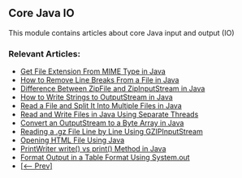 ## Core Java IO

This module contains articles about core Java input and output (IO)

### Relevant Articles: 
- [Get File Extension From MIME Type in Java](https://www.baeldung.com/java-mime-type-file-extension)
- [How to Remove Line Breaks From a File in Java](https://www.baeldung.com/java-file-remove-line-breaks)
- [Difference Between ZipFile and ZipInputStream in Java](https://www.baeldung.com/java-zipfile-vs-zipinputstream)
- [How to Write Strings to OutputStream in Java](https://www.baeldung.com/java-write-string-outputstream)
- [Read a File and Split It Into Multiple Files in Java](https://www.baeldung.com/java-read-file-split-into-several)
- [Read and Write Files in Java Using Separate Threads](https://www.baeldung.com/java-read-write-files-different-threads)
- [Convert an OutputStream to a Byte Array in Java](https://www.baeldung.com/java-outputstream-byte-array)
- [Reading a .gz File Line by Line Using GZIPInputStream](https://www.baeldung.com/java-gzipinputstream-read-gz-file-line-by-line)
- [Opening HTML File Using Java](https://www.baeldung.com/java-open-html-file)
- [PrintWriter write() vs print() Method in Java](https://www.baeldung.com/java-printwriter-write-vs-print)
- [Format Output in a Table Format Using System.out](https://www.baeldung.com/java-format-output-table-system-out)
- [[<-- Prev]](/core-java-modules/core-java-io-4)

